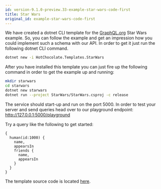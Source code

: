 ```yaml
---
id: version-9.1.0-preview.33-example-star-wars-code-first
title: Star Wars
original_id: example-star-wars-code-first
---
```


We have created a dotnet CLI template for the [GraphQL.org](https://graphql.org) Star Wars example. So, you can follow the example and get an impression how you could implement such a schema with our API. In order to get it just run the following dotnet CLI command.

```bash
dotnet new -i HotChocolate.Templates.StarWars
```

After you have installed this template you can just fire up the following command in order to get the example up and running:

```bash
mkdir starwars
cd starwars
dotnet new starwars
dotnet run --project StarWars/StarWars.csproj -c release
```

The service should start-up and run on the port 5000. In order to test your server and send queries head over to our playground endpoint: http://127.0.0.1:5000/playground

Try a query like the following to get started:
```
{
  human(id:1000) {
    name,
    appearsIn
    friends {
      name,
      appearsIn
    }
  }
}
```

The template source code is located [here](https://github.com/ChilliCream/hotchocolate/tree/master/examples).
